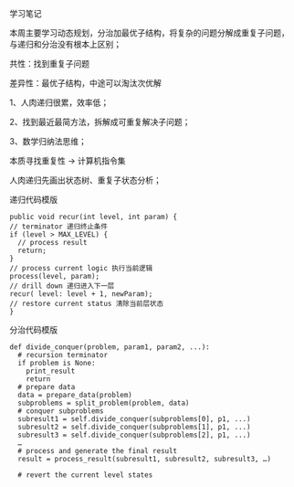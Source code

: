 学习笔记
    
   本周主要学习动态规划，分治加最优子结构，将复杂的问题分解成重复子问题，
   与递归和分治没有根本上区别；
   
   共性：找到重复子问题
   
   差异性：最优子结构，中途可以淘汰次优解
   
   
   1、人肉递归很累，效率低；
   
   2、找到最近最简方法，拆解成可重复解决子问题；
   
   3、数学归纳法思维；
   
   本质寻找重复性 -> 计算机指令集
   
   人肉递归先画出状态树、重复子状态分析；
   
递归代码模版
  
    public void recur(int level, int param) { 
    // terminator 递归终止条件
    if (level > MAX_LEVEL) { 
      // process result 
      return; 
    }
    // process current logic 执行当前逻辑
    process(level, param); 
    // drill down 递归进入下一层
    recur( level: level + 1, newParam); 
    // restore current status 清除当前层状态
    }

分治代码模版

    def divide_conquer(problem, param1, param2, ...): 
      # recursion terminator 
      if problem is None: 
    	print_result 
    	return 
      # prepare data 
      data = prepare_data(problem) 
      subproblems = split_problem(problem, data) 
      # conquer subproblems 
      subresult1 = self.divide_conquer(subproblems[0], p1, ...) 
      subresult2 = self.divide_conquer(subproblems[1], p1, ...) 
      subresult3 = self.divide_conquer(subproblems[2], p1, ...) 
      …
      # process and generate the final result 
      result = process_result(subresult1, subresult2, subresult3, …)
    	
      # revert the current level states